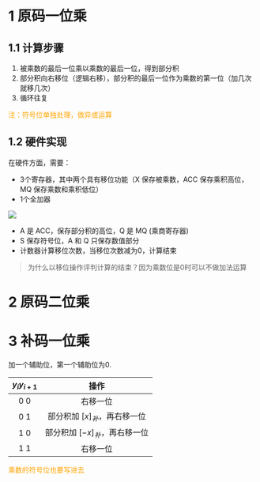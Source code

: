 # 1 原码一位乘

## 1.1 计算步骤


1. 被乘数的最后一位乘以乘数的最后一位，得到部分积
2. 部分积向右移位（逻辑右移），部分积的最后一位作为乘数的第一位（加几次就移几次）
3. 循环往复

<font color = orange>注：符号位单独处理，做异或运算</font>

## 1.2 硬件实现
在硬件方面，需要：
- 3个寄存器，其中两个具有移位功能（X 保存被乘数，ACC 保存乘积高位，MQ 保存乘数和乘积低位）
- 1个全加器

![](https://obsdian-img-1319433252.cos.ap-shanghai.myqcloud.com/yuanmayiweicheng.jpg)

- A 是 ACC，保存部分积的高位，Q 是 MQ (乘商寄存器)
- S 保存符号位，A 和 Q 只保存数值部分
- 计数器计算移位次数，当移位次数减为0，计算结束

> 为什么以移位操作评判计算的结束？因为乘数位是0时可以不做加法运算


# 2 原码二位乘


# 3 补码一位乘

加一个辅助位，第一个辅助位为0.

|$y_iy_{i+1}$|操作|
|:-:|:-:|
|0 0|右移一位|
|0 1|部分积加 $[x]_{补}$，再右移一位|
|1 0|部分积加 $[-x]_{补}$，再右移一位|
|1 1|右移一位|

<font color = orange>乘数的符号位也要写进去</font> 
